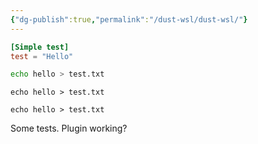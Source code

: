 ```yaml
---
{"dg-publish":true,"permalink":"/dust-wsl/dust-wsl/"}
---
```


```toml title:test.toml
[Simple test]
test = "Hello"
```

```sh
echo hello > test.txt
```

```console
echo hello > test.txt
```

```shell
echo hello > test.txt
```

Some tests. Plugin working?